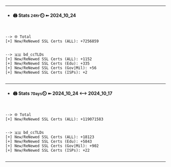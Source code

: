 

---
- #### 🖨️ **Stats** `24Hr`⏲️ ➼ 2024_10_24
```console


--> 🌐 Total
[+] New/ReNewed SSL Certs (ALL): +7256859


--> 🇧🇩 bd_ccTLDs
[+] New/ReNewed SSL Certs (ALL): +1152
[+] New/ReNewed SSL Certs (Edu): +335
[+] New/ReNewed SSL Certs (Gov|Mil): +56
[+] New/ReNewed SSL Certs (ISPs): +2


```

---
- #### 🖨️ **Stats** `7Days`⏲️ ➼ 2024_10_24 <--> 2024_10_17
```console


--> 🌐 Total
[+] New/ReNewed SSL Certs (ALL): +119071583


--> 🇧🇩 bd_ccTLDs
[+] New/ReNewed SSL Certs (ALL): +18123
[+] New/ReNewed SSL Certs (Edu): +5843
[+] New/ReNewed SSL Certs (Gov|Mil): +902
[+] New/ReNewed SSL Certs (ISPs): +22


```

---

